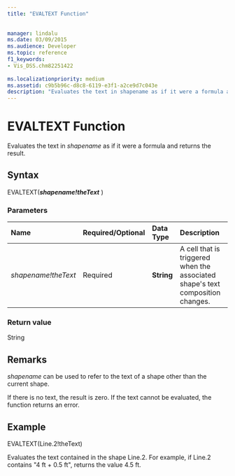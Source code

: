 ```yaml
---
title: "EVALTEXT Function"
 
 
manager: lindalu
ms.date: 03/09/2015
ms.audience: Developer
ms.topic: reference
f1_keywords:
- Vis_DSS.chm82251422
 
ms.localizationpriority: medium
ms.assetid: c9b5b96c-d8c8-6119-e3f1-a2ce9d7c043e
description: "Evaluates the text in shapename as if it were a formula and returns the result."
---
```


# EVALTEXT Function

Evaluates the text in _shapename_ as if it were a formula and returns the result.
  
## Syntax

EVALTEXT(***shapename!theText*** )
  
### Parameters

|**Name**|**Required/Optional**|**Data Type**|**Description**|
|:-----|:-----|:-----|:-----|
| _shapename!theText_ <br/> |Required  <br/> |**String** <br/> |A cell that is triggered when the associated shape's text composition changes. |

### Return value

String
  
## Remarks

 _shapename_ can be used to refer to the text of a shape other than the current shape.
  
If there is no text, the result is zero. If the text cannot be evaluated, the function returns an error.
  
## Example

EVALTEXT(Line.2!theText)
  
Evaluates the text contained in the shape Line.2. For example, if Line.2 contains "4 ft + 0.5 ft", returns the value 4.5 ft.
  